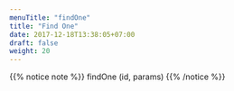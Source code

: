 ```yaml
---
menuTitle: "findOne"
title: "Find One"
date: 2017-12-18T13:38:05+07:00
draft: false
weight: 20
---
```


{{% notice note %}}
findOne (id, params)
{{% /notice %}}

